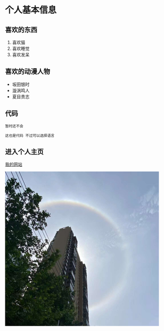 # 个人基本信息
## 喜欢的东西
1. 喜欢猫
2. 喜欢睡觉
3. 喜欢发呆

## 喜欢的动漫人物
* 坂田银时
* 漩涡鸣人
* 夏目贵志
  
## 代码
    暂时还不会

```
这也是代码 不过可以选择语言
```
## 进入个人主页
[我的网站](https://github.com/zengxiaos/-blog-test#readme)

![图片](1.png)